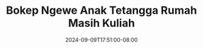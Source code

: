 --- 
title: "Bokep Ngewe Anak Tetangga Rumah Masih Kuliah"
description: "  bokep Bokep Ngewe Anak Tetangga Rumah Masih Kuliah simontox   new"
date: 2024-09-09T17:51:00-08:00
file_code: "evfe7lfvo1xl"
draft: false
cover: "ns23fub9g5km7178.jpg"
tags: ["Bokep", "Ngewe", "Anak", "Tetangga", "Rumah", "Masih", "Kuliah", "bokep-indo", "bokep-viral", "bokep-ig"]
length: 993
fld_id: "1392266"
foldername: "adiktiri"
categories: ["adiktiri"]
views: 61
---